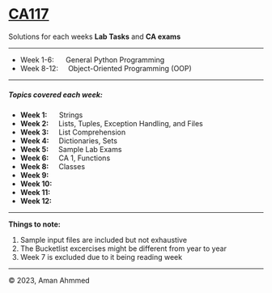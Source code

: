 # [CA117](https://ca117.computing.dcu.ie/)

Solutions for each weeks **Lab Tasks** and **CA exams**

---

* Week 1-6: 		&nbsp;&nbsp;&nbsp;&nbsp;&nbsp;General Python Programming
* Week 8-12:	&nbsp;&nbsp;&nbsp;&nbsp;Object-Oriented Programming (OOP)

---

##### Topics covered each week:

* **Week 1:**		&nbsp;&nbsp;&nbsp;&nbsp;&nbsp;Strings
* **Week 2:**		&nbsp;&nbsp;&nbsp;&nbsp;Lists, Tuples, Exception Handling, and Files
* **Week 3:**		&nbsp;&nbsp;&nbsp;&nbsp;List Comprehension
* **Week 4:**		&nbsp;&nbsp;&nbsp;&nbsp;Dictionaries, Sets
* **Week 5:**		&nbsp;&nbsp;&nbsp;&nbsp;Sample Lab Exams
* **Week 6:**		&nbsp;&nbsp;&nbsp;&nbsp;CA 1, Functions
* **Week 8:**		&nbsp;&nbsp;&nbsp;&nbsp;Classes
* **Week 9:**
* **Week 10:**
* **Week 11:**
* **Week 12:**

---

**Things to note:**

1. Sample input files are included but not exhaustive
2. The Bucketlist excercises might be different from year to year
3. Week 7 is excluded due to it being reading week

---

© 2023, Aman Ahmmed
